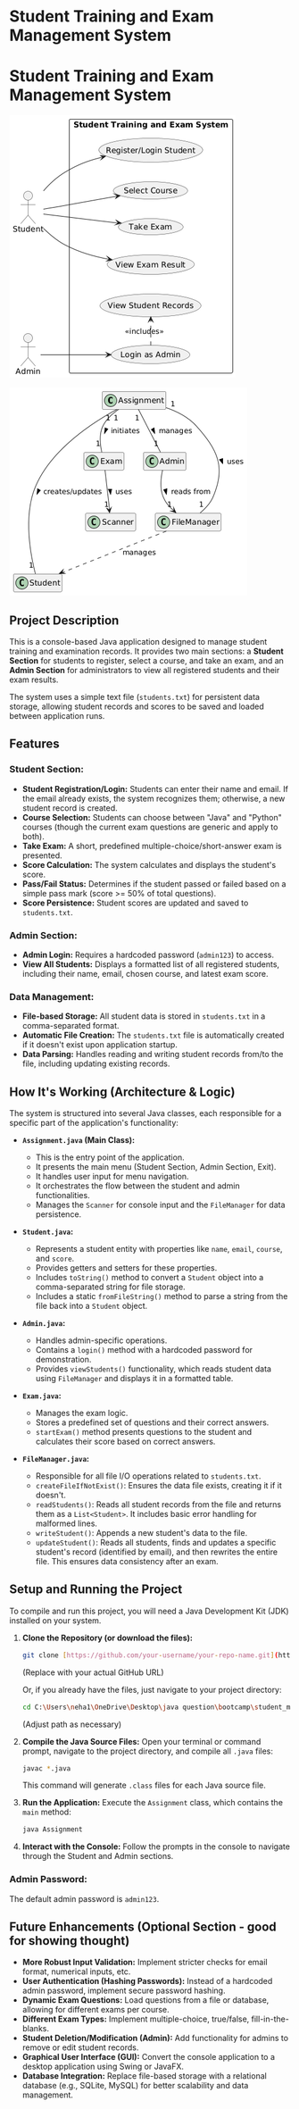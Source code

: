 # Student Training and Exam Management System

# Student Training and Exam Management System

![Student Training and Exam System](images/Student-Training-Exam-System.png "Student Training and Exam System")

![Class Diagram](images/Class-Diagram.png "Class Diagram")

## Project Description

This is a console-based Java application designed to manage student training and examination records. It provides two main sections: a **Student Section** for students to register, select a course, and take an exam, and an **Admin Section** for administrators to view all registered students and their exam results.

The system uses a simple text file (`students.txt`) for persistent data storage, allowing student records and scores to be saved and loaded between application runs.

## Features

### Student Section:
* **Student Registration/Login:** Students can enter their name and email. If the email already exists, the system recognizes them; otherwise, a new student record is created.
* **Course Selection:** Students can choose between "Java" and "Python" courses (though the current exam questions are generic and apply to both).
* **Take Exam:** A short, predefined multiple-choice/short-answer exam is presented.
* **Score Calculation:** The system calculates and displays the student's score.
* **Pass/Fail Status:** Determines if the student passed or failed based on a simple pass mark (score >= 50% of total questions).
* **Score Persistence:** Student scores are updated and saved to `students.txt`.

### Admin Section:
* **Admin Login:** Requires a hardcoded password (`admin123`) to access.
* **View All Students:** Displays a formatted list of all registered students, including their name, email, chosen course, and latest exam score.

### Data Management:
* **File-based Storage:** All student data is stored in `students.txt` in a comma-separated format.
* **Automatic File Creation:** The `students.txt` file is automatically created if it doesn't exist upon application startup.
* **Data Parsing:** Handles reading and writing student records from/to the file, including updating existing records.

## How It's Working (Architecture & Logic)

The system is structured into several Java classes, each responsible for a specific part of the application's functionality:

* **`Assignment.java` (Main Class):**
    * This is the entry point of the application.
    * It presents the main menu (Student Section, Admin Section, Exit).
    * It handles user input for menu navigation.
    * It orchestrates the flow between the student and admin functionalities.
    * Manages the `Scanner` for console input and the `FileManager` for data persistence.

* **`Student.java`:**
    * Represents a student entity with properties like `name`, `email`, `course`, and `score`.
    * Provides getters and setters for these properties.
    * Includes `toString()` method to convert a `Student` object into a comma-separated string for file storage.
    * Includes a static `fromFileString()` method to parse a string from the file back into a `Student` object.

* **`Admin.java`:**
    * Handles admin-specific operations.
    * Contains a `login()` method with a hardcoded password for demonstration.
    * Provides `viewStudents()` functionality, which reads student data using `FileManager` and displays it in a formatted table.

* **`Exam.java`:**
    * Manages the exam logic.
    * Stores a predefined set of questions and their correct answers.
    * `startExam()` method presents questions to the student and calculates their score based on correct answers.

* **`FileManager.java`:**
    * Responsible for all file I/O operations related to `students.txt`.
    * `createFileIfNotExist()`: Ensures the data file exists, creating it if it doesn't.
    * `readStudents()`: Reads all student records from the file and returns them as a `List<Student>`. It includes basic error handling for malformed lines.
    * `writeStudent()`: Appends a new student's data to the file.
    * `updateStudent()`: Reads all students, finds and updates a specific student's record (identified by email), and then rewrites the entire file. This ensures data consistency after an exam.

## Setup and Running the Project

To compile and run this project, you will need a Java Development Kit (JDK) installed on your system.

1.  **Clone the Repository (or download the files):**
    ```bash
    git clone [https://github.com/your-username/your-repo-name.git](https://github.com/your-username/your-repo-name.git)
    ```
    (Replace with your actual GitHub URL)

    Or, if you already have the files, just navigate to your project directory:
    ```bash
    cd C:\Users\neha1\OneDrive\Desktop\java question\bootcamp\student_management_system
    ```
    (Adjust path as necessary)

2.  **Compile the Java Source Files:**
    Open your terminal or command prompt, navigate to the project directory, and compile all `.java` files:
    ```bash
    javac *.java
    ```
    This command will generate `.class` files for each Java source file.

3.  **Run the Application:**
    Execute the `Assignment` class, which contains the `main` method:
    ```bash
    java Assignment
    ```

4.  **Interact with the Console:**
    Follow the prompts in the console to navigate through the Student and Admin sections.

### Admin Password:
The default admin password is `admin123`.

## Future Enhancements (Optional Section - good for showing thought)

* **More Robust Input Validation:** Implement stricter checks for email format, numerical inputs, etc.
* **User Authentication (Hashing Passwords):** Instead of a hardcoded admin password, implement secure password hashing.
* **Dynamic Exam Questions:** Load questions from a file or database, allowing for different exams per course.
* **Different Exam Types:** Implement multiple-choice, true/false, fill-in-the-blanks.
* **Student Deletion/Modification (Admin):** Add functionality for admins to remove or edit student records.
* **Graphical User Interface (GUI):** Convert the console application to a desktop application using Swing or JavaFX.
* **Database Integration:** Replace file-based storage with a relational database (e.g., SQLite, MySQL) for better scalability and data management.